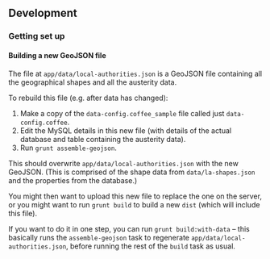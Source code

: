 Development
-----------

### Getting set up

#### Building a new GeoJSON file

The file at `app/data/local-authorities.json` is a GeoJSON file containing all the geographical shapes and all the austerity data.

To rebuild this file (e.g. after data has changed):

1. Make a copy of the `data-config.coffee_sample` file called just `data-config.coffee`.
2. Edit the MySQL details in this new file (with details of the actual database and table containing the austerity data).
3. Run `grunt assemble-geojson`.

This should overwrite `app/data/local-authorities.json` with the new GeoJSON. (This is comprised of the shape data from `data/la-shapes.json` and the properties from the database.)

You might then want to upload this new file to replace the one on the server, or you might want to run `grunt build` to build a new `dist` (which will include this file).

If you want to do it in one step, you can run `grunt build:with-data` – this basically runs the `assemble-geojson` task to regenerate `app/data/local-authorities.json`, before running the rest of the `build` task as usual.
